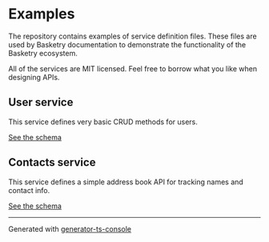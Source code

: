 # Examples

The repository contains examples of service definition files. These files are used by Basketry documentation to demonstrate the functionality of the Basketry ecosystem.

All of the services are MIT licensed. Feel free to borrow what you like when designing APIs.

## User service

This service defines very basic CRUD methods for users.

[See the schema](schemas/users/users.oas3.json)

## Contacts service

This service defines a simple address book API for tracking names and contact info.

[See the schema](schemas/contacts/contacts.oas3.json)

---

Generated with [generator-ts-console](https://www.npmjs.com/package/generator-ts-console)
